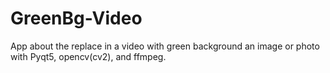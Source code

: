 # GreenBg-Video
App about the replace in a video with green background an image or photo with Pyqt5, opencv(cv2), and ffmpeg.

